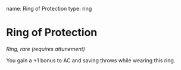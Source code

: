name: Ring of Protection
type: ring

# Ring of Protection
_Ring, rare (requires attunement)_

You gain a +1 bonus to AC and saving throws while wearing this ring.
